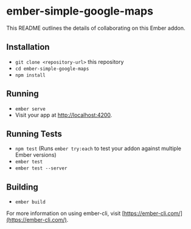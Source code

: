 # ember-simple-google-maps

This README outlines the details of collaborating on this Ember addon.

## Installation

* `git clone <repository-url>` this repository
* `cd ember-simple-google-maps`
* `npm install`

## Running

* `ember serve`
* Visit your app at [http://localhost:4200](http://localhost:4200).

## Running Tests

* `npm test` (Runs `ember try:each` to test your addon against multiple Ember versions)
* `ember test`
* `ember test --server`

## Building

* `ember build`

For more information on using ember-cli, visit [https://ember-cli.com/](https://ember-cli.com/).
